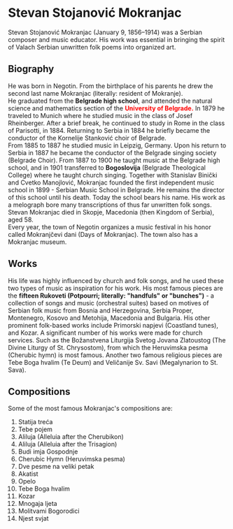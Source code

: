 <!doctupe html>
<html>
<head>
<title>Biography</title>
</head>
<body>
<h1>Stevan Stojanović Mokranjac</h1>
<p>Stevan Stojanović Mokranjac (January 9, 1856–1914) was a Serbian composer and music educator. His work was essential in bringing the spirit of Valach Serbian unwritten folk poems into organized art.</p> 
<h2>Biography</h2>
<p>He was born in Negotin. From the birthplace of his parents he drew the second last name <italic>Mokranjac</italic> (literally: resident of Mokranje).<br>
He graduated from the <strong>Belgrade high school</strong>, and attended the natural science and mathematics section of the <strong style="color:red">University of Belgrade.</strong> In 1879 he traveled to Munich where he studied music in the class of Josef Rheinberger. After a brief break, he continued to study in Rome in the class of Parisotti, in 1884. Returning to Serbia in 1884 he briefly became the conductor of the Kornelije Stanković choir of Belgrade.<br>
From 1885 to 1887 he studied music in Leipzig, Germany. Upon his return to Serbia in 1887 he became the conductor of the Belgrade singing society <italic>(Belgrade Choir)</italic>. From 1887 to 1900 he taught music at the Belgrade high school, and in 1901 transferred to <strong>Bogoslovija</strong> (Belgrade Theological College) where he taught church singing. Together with Stanislav Binički and Cvetko Manojlović, Mokranjac founded the first independent music school in 1899 - Serbian Music School in Belgrade. He remains the director of this school until his death. Today the school bears his name. His work as a melograph bore many transcriptions of thus far unwritten folk songs.<br>
Stevan Mokranjac died in Skopje, Macedonia (then Kingdom of Serbia), aged 58.<br>
Every year, the town of Negotin organizes a music festival in his honor called Mokranjčevi dani (Days of Mokranjac). The town also has a Mokranjac museum.</P>
<h2>Works</h2>
<p>His life was highly influenced by church and folk songs, and he used these two types of music as inspiration for his work. His most famous pieces are the <strong>fifteen Rukoveti (Potpourri; literally: "handfuls" or "bunches")</strong> - a collection of songs and music (orchestral suites) based on motives of Serbian folk music from Bosnia and Herzegovina, Serbia Proper, Montenegro, Kosovo and Metohija, Macedonia and Bulgaria. His other prominent folk-based works include Primorski napjevi (Coastland tunes), and Kozar.
A significant number of his works were made for church services. Such as the Božanstvena Liturgija Svetog Jovana Zlatoustog (The Divine Liturgy of St. Chrysostom), from which the Heruvimska pesma (Cherubic hymn) is most famous. Another two famous religious pieces are Tebe Boga hvalim (Te Deum) and Veličanije Sv. Savi (Megalynarion to St. Sava).</p>
<h2>Compositions</h2>
<p>Some of the most famous Mokranjac's compositions are:</p>
<ol>
<li>Statija treća</li>
<li>Tebe pojem</li>
<li>Aliluja (Alleluia after the Cherubikon)</li>
<li>Aliluja (Alleluia after the Trisagion)</li>
<li>Budi imja Gospodnje</li>
<li>Cherubic Hymn (Heruvimska pesma)</li>
<li>Dve pesme na veliki petak</li>
<li>Akatist</li>
<li>Opelo</li>
<li>Tebe Boga hvalim</li>
<li>Kozar</li>
<li>Mnogaja ljeta</li>
<li>Molitvami Bogorodici</li>
<li>Njest svjat</li>
</ol>
</body>
</html>
